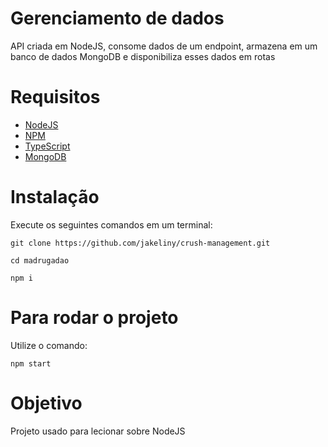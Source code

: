 # Gerenciamento de dados
API criada em NodeJS, consome dados de um endpoint, armazena em um banco de dados MongoDB e disponibiliza esses dados em rotas

<!-- Este projeto está disponível em https://crush-management.herokuapp.com/ -->

<!-- # Roteiro
http://bit.ly/2NpjcbY -->

# Requisitos
- [NodeJS](https://nodejs.org/en/)
- [NPM](https://nodejs.org/en/)
- [TypeScript](https://www.typescriptlang.org/)
- [MongoDB](https://www.mongodb.com/)
<!-- - [Postman](https://www.getpostman.com/) -->

# Instalação

Execute os seguintes comandos em um terminal:

```
git clone https://github.com/jakeliny/crush-management.git
```

```
cd madrugadao
```

```
npm i
```

# Para rodar o projeto

Utilize o comando: 

```
npm start
```

# Objetivo

Projeto usado para lecionar sobre NodeJS


<!-- # Docker

Este projeto está disponível para rodar com docker, para isso, utilize o seguinte comando:

```
docker-compose up
``` -->

